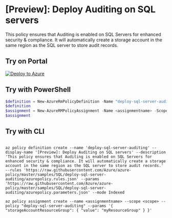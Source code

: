 # [Preview]: Deploy Auditing on SQL servers

This policy ensures that Auditing is enabled on SQL Servers for enhanced security & compliance. It will automatically create a storage account in the same region as the SQL server to store audit records.

## Try on Portal

[![Deploy to Azure](http://azuredeploy.net/deploybutton.png)](https://portal.azure.com/#blade/Microsoft_Azure_Policy/CreatePolicyDefinitionBlade/uri/https%3A%2F%2Fraw.githubusercontent.com%2FAzure%2Fazure-policy%2Fmaster%2Fsamples%2FSQL%2Fdeploy-sql-server-auditing%2Fazurepolicy.json)

## Try with PowerShell

````powershell
$definition = New-AzureRmPolicyDefinition -Name "deploy-sql-server-auditing" -DisplayName "[Preview]: Deploy Auditing on SQL servers" -description "This policy ensures that Auditing is enabled on SQL Servers for enhanced security & compliance. It will automatically create a storage account in the same region as the SQL server to store audit records." -Policy 'https://raw.githubusercontent.com/Azure/azure-policy/master/samples/SQL/deploysql-server-auditing/azurepolicy.rules.json' -Parameter 'https://raw.githubusercontent.com/Azure/azure-policy/master/samples/SQL/deploy-sql-server-auditing/azurepolicy.parameters.json' -Mode Indexed
$definition
$assignment = New-AzureRMPolicyAssignment -Name <assignmentname> -Scope <scope> -storageAccountsResourceGroup <resourceGroupName> -PolicyDefinition $definition
$assignment
````



## Try with CLI

````cli

az policy definition create --name 'deploy-sql-server-auditing' --display-name '[Preview]: Deploy Auditing on SQL servers' --description 'This policy ensures that Auditing is enabled on SQL Servers for enhanced security & compliance. It will automatically create a storage account in the same region as the SQL server to store audit records.' --rules 'https://raw.githubusercontent.com/Azure/azure-policy/master/samples/SQL/deploy-sql-server-auditing/azurepolicy.rules.json' --params 'https://raw.githubusercontent.com/Azure/azure-policy/master/samples/SQL/deploy-sql-server-auditing/azurepolicy.parameters.json' --mode Indexed

az policy assignment create --name <assignmentname> --scope <scope> --policy "deploy-sql-server-auditing" --params '{ "storageAccountResourceGroup": { "value": "myResourceGroup" } }'

````
